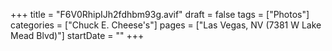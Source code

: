+++
title = "F6V0RhipIJh2fdhbm93g.avif"
draft = false
tags = ["Photos"]
categories = ["Chuck E. Cheese's"]
pages = ["Las Vegas, NV (7381 W Lake Mead Blvd)"]
startDate = ""
+++
